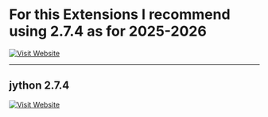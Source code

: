 # For this Extensions I recommend using 2.7.4 as for 2025-2026

[![Visit Website](https://img.shields.io/badge/jython-site-blue)](https://central.sonatype.com/artifact/org.python/jython-standalone/versions)

---
## jython 2.7.4

[![Visit Website](https://img.shields.io/badge/jython-site-blue)](https://central.sonatype.com/artifact/org.python/jython-standalone/2.7.4)


